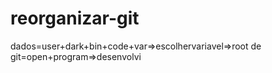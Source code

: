 # reorganizar-git

dados=user+dark+bin+code+var=>escolhervariavel=>root de git=open+program=>desenvolvi
